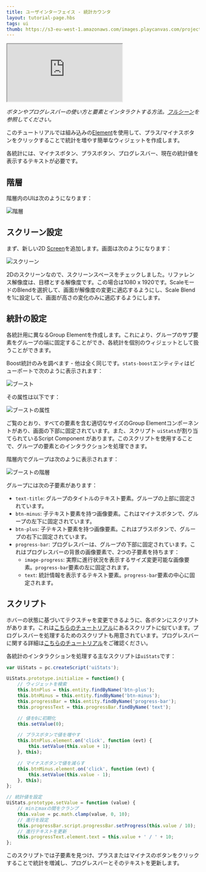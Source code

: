 ```yaml
---
title: ユーザインターフェイス - 統計カウンタ
layout: tutorial-page.hbs
tags: ui
thumb: https://s3-eu-west-1.amazonaws.com/images.playcanvas.com/projects/12/501978/12B6CE-image-75.jpg
---
```


<iframe src="https://playcanv.as/p/XVLr9TWc/"></iframe>

*ボタンやプログレスバーの使い方と要素とインタラクトする方法。[フルシーン][1]を参照してください。*

このチュートリアルでは組み込みの[Element][2]を使用して、プラス/マイナスボタンをクリックすることで統計を増やす簡単なウィジェットを作成します。

各統計には、マイナスボタン、プラスボタン、プログレスバー、現在の統計値を表示するテキストが必要です。

## 階層

階層内のUIは次のようになります：

![階層][4]

## スクリーン設定

まず、新しい2D [Screen][3]を追加します。画面は次のようになります：

![スクリーン][5]

2Dのスクリーンなので、スクリーンスペースをチェックしました。リファレンス解像度は、目標とする解像度です。この場合は1080 x 1920です。ScaleモードのBlendを選択して、画面が解像度の変更に適応するようにし、Scale Blendを1に設定して、画面が高さの変化のみに適応するようにします。 

## 統計の設定

各統計用に異なるGroup Elementを作成します。これにより、グループのサブ要素をグループの端に固定することができ、各統計を個別のウィジェットとして扱うことができます。

Boost統計のみを調べます - 他は全く同じです。`stats-boost`エンティティはビューポートで次のように表示されます：

![ブースト][6]

その属性は以下です：

![ブーストの属性][7]

ご覧のとおり、すべての要素を含む適切なサイズのGroup Elementコンポーネントがあり、画面の下部に固定されています。また、スクリプト `uiStats`が割り当てられているScript Component があります。このスクリプトを使用することで、グループの要素とのインタラクションを処理できます。

階層内でグループは次のように表示されます：

![ブーストの階層][8]

グループには次の子要素があります：

* `text-title`: グループのタイトルのテキスト要素。グループの上部に固定されています。
* `btn-minus`: 子テキスト要素を持つ画像要素。これはマイナスボタンで、グループの左下に固定されています。
* `btn-plus`: 子テキスト要素を持つ画像要素。これはプラスボタンで、グループの右下に固定されています。
* `progress-bar`: プログレスバーは、グループの下部に固定されています。これはプログレスバーの背景の画像要素で、2つの子要素を持ちます：
    * `image-progress`: 実際に進行状況を表示するサイズ変更可能な画像要素。`progress-bar`要素の左に固定されます。
    * `text`: 統計情報を表示するテキスト要素。`progress-bar`要素の中心に固定されます。

## スクリプト

ホバーの状態に基づいてテクスチャを変更できるように、各ボタンにスクリプトがあります。これは[こちらのチュートリアル][9]にあるスクリプトに似ています。プログレスバーを処理するためのスクリプトも用意されています。プログレスバーに関する詳細は[こちらのチュートリアル][10]をご確認ください。

各統計のインタラクションを処理する主なスクリプトは`uiStats`です：

```javascript
var UiStats = pc.createScript('uiStats');

UiStats.prototype.initialize = function() {
    // ウィジェットを検索
    this.btnPlus = this.entity.findByName('btn-plus');
    this.btnMinus = this.entity.findByName('btn-minus');
    this.progressBar = this.entity.findByName('progress-bar');
    this.progressText = this.progressBar.findByName('text');

    // 値を0に初期化
    this.setValue(0);

    // プラスボタンで値を増やす
    this.btnPlus.element.on('click', function (evt) {
        this.setValue(this.value + 1);
    }, this);

    // マイナスボタンで値を減らす
    this.btnMinus.element.on('click', function (evt) {
        this.setValue(this.value - 1);
    }, this);
};

// 統計値を設定
UiStats.prototype.setValue = function (value) {
    // minとmaxの間をクランプ
    this.value = pc.math.clamp(value, 0, 10);
    // 進行を設定
    this.progressBar.script.progressBar.setProgress(this.value / 10);
    // 進行テキストを更新
    this.progressText.element.text = this.value + ' / ' + 10;
};
```

このスクリプトでは子要素を見つけ、プラスまたはマイナスのボタンをクリックすることで統計を増減し、プログレスバーとそのテキストを更新します。

[1]: https://playcanvas.com/editor/scene/547905
[2]: /user-manual/user-interface/elements/
[3]: /user-manual/user-interface/screens/
[4]: /images/tutorials/ui/stats/hierarchy.png
[5]: /images/tutorials/ui/stats/screen.png
[6]: /images/tutorials/ui/stats/boost-editor.png
[7]: /images/tutorials/ui/stats/boost-attributes.png
[8]: /images/tutorials/ui/stats/boost-hierarchy.png
[9]: /tutorials/ui-elements-buttons/
[10]: /tutorials/ui-elements-progress/

